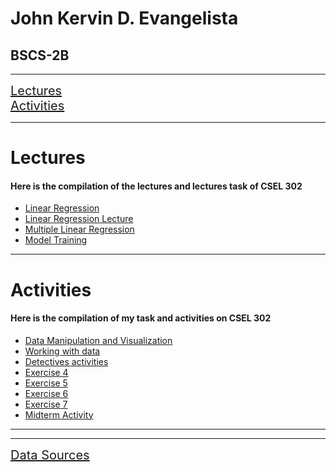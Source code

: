 <h1>John Kervin D. Evangelista</h1>
<h2>BSCS-2B</h2><hr>
<a href="#lecture" style="font-size: 20px;">Lectures</a><br>
<a href="#activities" style="font-size: 20px;">Activities</a>
<hr>
<div id="lecture">
  <h1>Lectures</h1>
  <h4>Here is the compilation of the lectures and lectures task of CSEL 302</h4>
  <ul>
    <li><a href="Lectures/Linear_Regression.ipynb">Linear Regression</a></li>
    <li><a href="Lectures/Linear_Regression_Lecture.ipynb">Linear Regression Lecture</a></li>
    <li><a href="Lectures/Multiple_Linear_Regression.ipynb">Multiple Linear Regression</a></li>
    <li><a href="Lectures/Model_Training.ipynb">Model Training</a></li>
  </ul>
</div>
<hr>
<div id="activities">
  <h1>Activities</h1>
  <h4>Here is the compilation of my task and activities on CSEL 302</h4>
  <ul>
  <li><a href="Activities/Data_manipulation_and_visualization,.ipynb">Data Manipulation and Visualization</a></li>
  <li><a href="Activities/Evangelista_Working_with_Data.ipynb">Working with data</a></li>
  <li><a href="Activities/The_adventure_of_Detetivesn't.ipynb">Detectives activities</a></li>
  <li><a href="Activities/2B_EVANGELISTA_EXER4.ipynb">Exercise 4</a></li>
  <li><a href="Activities/2B_EVANGELISTA_EXER5.ipynb">Exercise 5</a></li>
  <li><a href="Activities/2B_EVANGELISTA_EXER6.ipynb">Exercise 6</a></li>
  <li><a href="Activities/2B_EVANGELISTA_EXER7.ipynb">Exercise 7</a></li>
  <li><a href="Activities/2B_EVANGELISTA_MIDTERM.ipynb">Midterm Activity</a></li>
  </ul>
</div>
<hr>
<hr>
<div>
  <a href="https://github.com/Toneejake/CSEL-302/tree/fa8ff38af2c3975e9a308386f3e5dc05ed963042/Data%20Sources" style="font-size: 20px;">Data Sources</a>
</div>
